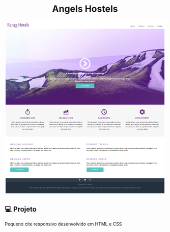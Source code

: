 <h1 align="center">
   Angels Hostels
</h1

![](images/127.0.0.1_5500_project-responsive_index.html.png)

## 💻 Projeto

Pequeno cite responsivo desenvolvido em HTML e CSS


